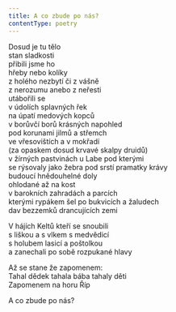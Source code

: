 ```yaml
---
title: A co zbude po nás?
contentType: poetry
---
```


<section>

Dosud je tu tělo  
stan sladkosti  
přibili jsme ho  
hřeby nebo kolíky  
z holého nezbytí či z vášně  
z nerozumu anebo z neřesti  
utábořili se  
v údolích splavných řek  
na úpatí medových kopců  
v borůvčí borů krásných napohled  
pod korunami jilmů a střemch  
ve vřesovištích a v mokřadí  
(za opaskem dosud krvavé skalpy druidů)  
v žírných pastvinách u Labe pod kterými  
se rýsovaly jako žebra pod srstí pramatky krávy  
budoucí hnědouhelné doly  
ohlodané až na kost  
v barokních zahradách a parcích  
kterými rypákem šel po bukvicích a žaludech  
dav bezzemků drancujících zemi

V hájích Keltů kteří se snoubili  
s liškou a s vlkem s medvědicí  
s holubem lasicí a poštolkou  
a zanechali po sobě rozpukané hlavy

Až se stane že zapomenem:  
Tahal dědek tahala bába tahaly děti  
Zapomenem na horu Říp

A co zbude po nás?

</section>
